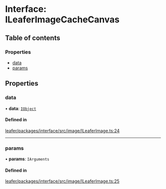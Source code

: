# Interface: ILeaferImageCacheCanvas

## Table of contents

### Properties

- [data](ILeaferImageCacheCanvas.md#data)
- [params](ILeaferImageCacheCanvas.md#params)

## Properties

### data

• **data**: [`IObject`](IObject.md)

#### Defined in

[leafer/packages/interface/src/image/ILeaferImage.ts:24](https://github.com/leaferjs/leafer/blob/27a24ec/packages/interface/src/image/ILeaferImage.ts#L24)

___

### params

• **params**: `IArguments`

#### Defined in

[leafer/packages/interface/src/image/ILeaferImage.ts:25](https://github.com/leaferjs/leafer/blob/27a24ec/packages/interface/src/image/ILeaferImage.ts#L25)
